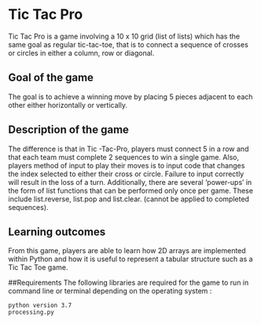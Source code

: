 # Tic Tac Pro
Tic Tac Pro is a game involving a 10 x 10 grid (list of lists) which has the same goal as regular tic-tac-toe, that is to connect a sequence of crosses or circles in either a column, row or diagonal. 

## Goal of the game
The goal is to achieve a winning move by placing 5 pieces adjacent to each other either horizontally or vertically.


## Description of the game
 The difference is that in Tic -Tac-Pro, players must connect 5 in a row and that each team must complete 2 sequences to win a single game. Also, players method of input to play their moves is to input code that changes the index selected to either their cross or circle. Failure to input correctly will result in the loss of a turn. Additionally, there are several ‘power-ups’ in the form of list functions that can be performed only once per game. These include list.reverse, list.pop and list.clear. (cannot be applied to completed sequences). 

## Learning outcomes
From this game, players are able to learn how 2D arrays are implemented within Python and how it is useful to represent a tabular structure such as a Tic Tac Toe game.

##Requirements
The following libraries are required for the game to run in command line or terminal depending on the operating system :
```
python version 3.7
processing.py
```



